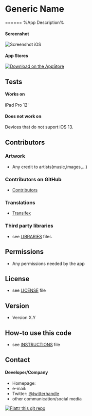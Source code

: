 # Generic Name
======
%App Description%

#### Screenshot

![Screenshot iOS](http://url/screenshot-appname-ios.png "screenshot iOS")

#### App Stores
[![Download on the AppStore](https://raw.github.com/repat/README-template/master/appstore.png)](https://itunes.apple.com/app/id123456)

## Tests
#### Works on
iPad Pro 12'

#### Does not work on
Devices that do not suport iOS 13.

## Contributors
### Artwork
* Any credit to artists(music,images,...)

### Contributors on GitHub
* [Contributors](https://github.com/username/appname/graphs/contributors)

### Translations
* [Transifex](https://www.transifex.com/projects/p/appname/)

### Third party libraries
* see [LIBRARIES](https://github.com/username/appname/blob/master/LIBRARIES.md) files

## Permissions
* Any permissions needed by the app

## License 
* see [LICENSE](https://github.com/username/appname/blob/master/LICENSE.md) file

## Version 
* Version X.Y

## How-to use this code
* see [INSTRUCTIONS](https://github.com/username/appname/blob/master/INSTRUCTIONS.md) file

## Contact
#### Developer/Company
* Homepage: 
* e-mail: 
* Twitter: [@twitterhandle](https://twitter.com/twitterhandle "twitterhandle on twitter")
* other communication/social media

[![Flattr this git repo](http://api.flattr.com/button/flattr-badge-large.png)](https://flattr.com/submit/auto?user_id=username&url=https://github.com/username/appname&title=appname&language=&tags=github&category=software) 
